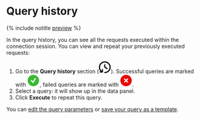 # Query history

{% include notitle [preview](../../_includes/note-preview-by-request.md) %}

In the query history, you can see all the requests executed within the connection session. You can view and repeat your previously executed requests:

1. Go to the **Query history** section (![image](../../_assets/websql/history.svg)). Successful queries are marked with ![image](../../_assets/websql/success.svg), failed queries are marked with ![image](../../_assets/websql/failed.svg).
1. Select a query: it will show up in the data panel.
1. Click **Execute** to repeat this query.

You can [edit the query parameters](query-executor.md) or [save your query as a template](templates.md).


